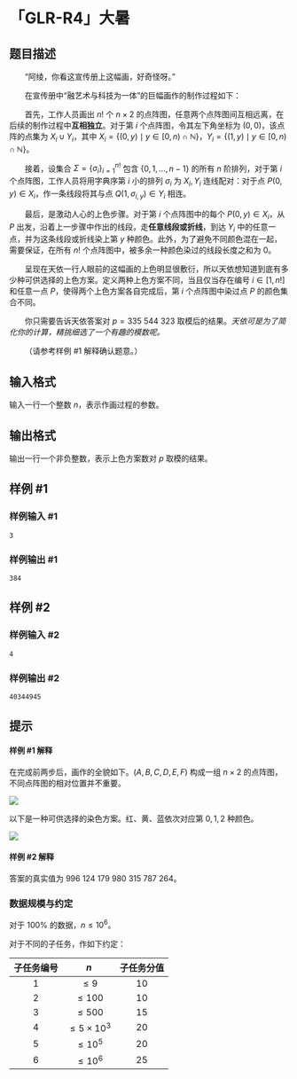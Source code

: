 # 「GLR-R4」大暑

## 题目描述

&emsp;&emsp;“阿绫，你看这宣传册上这幅画，好奇怪呀。”

&emsp;&emsp;在宣传册中“融艺术与科技为一体”的巨幅画作的制作过程如下：

&emsp;&emsp;首先，工作人员画出 $n!$ 个 $n\times2$ 的点阵图，任意两个点阵图间互相远离，在后续的制作过程中**互相独立**。对于第 $i$ 个点阵图，令其左下角坐标为 $(0,0)$，该点阵的点集为 $X_i\cup Y_i$，其中 $X_i=\{(0,y)\mid y\in[0,n)\cap\mathbb N\}$，$Y_i=\{(1,y)\mid y\in[0,n)\cap\mathbb N\}$。

&emsp;&emsp;接着，设集合 $\Sigma=\{\sigma_i\}_{i=1}^{n!}$ 包含 $\{0,1,\dots,n-1\}$ 的所有 $n$ 阶排列，对于第 $i$ 个点阵图，工作人员将用字典序第 $i$ 小的排列 $\sigma_i$ 为 $X_i,Y_i$ 连线配对：对于点 $P(0,y)\in X_i$，作一条线段将其与点 $Q(1,\sigma_{i,y})\in Y_i$ 相连。

&emsp;&emsp;最后，是激动人心的上色步骤。对于第 $i$ 个点阵图中的每个 $P(0,y)\in X_i$，从 $P$ 出发，沿着上一步骤中作出的线段，走**任意线段或折线**，到达 $Y_i$ 中的任意一点，并为这条线段或折线染上第 $y$ 种颜色。此外，为了避免不同颜色混在一起，需要保证，在所有 $n!$ 个点阵图中，被多余一种颜色染过的线段长度之和为 $0$。

&emsp;&emsp;呈现在天依一行人眼前的这幅画的上色明显很敷衍，所以天依想知道到底有多少种可供选择的上色方案。定义两种上色方案不同，当且仅当存在编号 $i\in[1,n!]$ 和任意一点 $P$，使得两个上色方案各自完成后，第 $i$ 个点阵图中染过点 $P$ 的颜色集合不同。

&emsp;&emsp;你只需要告诉天依答案对 $p=335~544~323$ 取模后的结果。*天依可是为了简化你的计算，精挑细选了一个有趣的模数呢。*

&emsp;&emsp;（请参考样例 #1 解释确认题意。）

## 输入格式

输入一行一个整数 $n$，表示作画过程的参数。

## 输出格式

输出一行一个非负整数，表示上色方案数对 $p$ 取模的结果。

## 样例 #1

### 样例输入 #1
```
3
```

### 样例输出 #1

```
384
```

## 样例 #2

### 样例输入 #2
```
4
```

### 样例输出 #2

```
40344945
```

## 提示

#### 样例 #1 解释

在完成前两步后，画作的全貌如下。$(A,B,C,D,E,F)$ 构成一组 $n\times2$ 的点阵图，不同点阵图的相对位置并不重要。

![](https://cdn.luogu.com.cn/upload/image_hosting/6xaw4brz.png)

以下是一种可供选择的染色方案。红、黄、蓝依次对应第 $0,1,2$ 种颜色。

![](https://cdn.luogu.com.cn/upload/image_hosting/ma3r8yit.png)

#### 样例 #2 解释

答案的真实值为 $996~124~179~980~315~787~264$。

### 数据规模与约定

对于 $100\%$ 的数据，$n\le10^6$。

对于不同的子任务，作如下约定：

| 子任务编号 |       $n$        | 子任务分值 |
| :--------: | :--------------: | :--------: |
|    $1$     |      $\le9$      |    $10$    |
|    $2$     |     $\le100$     |    $10$    |
|    $3$     |     $\le500$     |    $15$    |
|    $4$     | $\le5\times10^3$ |    $20$    |
|    $5$     |    $\le10^5$     |    $20$    |
|    $6$     |    $\le10^6$     |    $25$    |


